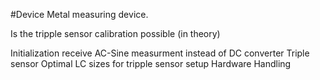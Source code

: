 #Device
Metal measuring device.

Is the tripple sensor calibration possible (in theory)

Initialization receive
AC-Sine measurment instead of DC converter
Triple sensor
  Optimal LC sizes for tripple sensor setup
  Hardware
  Handling
